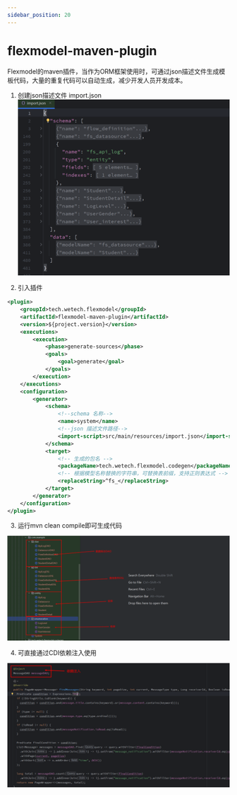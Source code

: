 ```yaml
---
sidebar_position: 20
---
```


# flexmodel-maven-plugin

 Flexmodel的maven插件，当作为ORM框架使用时，可通过json描述文件生成模板代码，大量的重复代码可以自动生成，减少开发人员开发成本。

1. 创建json描述文件 import.json
![描述文件](img/img2.png)

2. 引入插件

```xml
<plugin>
    <groupId>tech.wetech.flexmodel</groupId>
    <artifactId>flexmodel-maven-plugin</artifactId>
    <version>${project.version}</version>
    <executions>
        <execution>
            <phase>generate-sources</phase>
            <goals>
                <goal>generate</goal>
            </goals>
        </execution>
    </executions>
    <configuration>
        <generator>
            <schema>
                <!--schema 名称-->
                <name>system</name>
                <!--json 描述文件路径-->
                <import-script>src/main/resources/import.json</import-script>
            </schema>
            <target>
                <!-- 生成的包名 -->
                <packageName>tech.wetech.flexmodel.codegen</packageName>
                <!-- 根据模型名称替换的字符串，可替换表前缀，支持正则表达式 -->
                <replaceString>^fs_</replaceString>
            </target>
        </generator>
    </configuration>
</plugin>
```

3. 运行mvn clean compile即可生成代码

![生成的代码](img/img1.png)

4. 可直接通过CDI依赖注入使用

![使用](img/img3.png)
